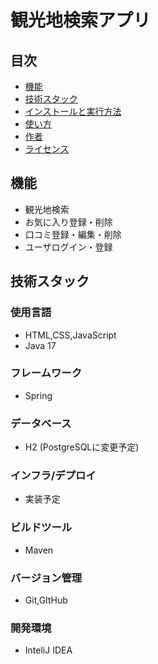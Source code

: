 # 観光地検索アプリ 

## 目次

- [機能](#機能)
- [技術スタック](#技術スタック)
- [インストールと実行方法](#インストールと実行方法)
- [使い方](#使い方)
- [作者](#作者)
- [ライセンス](#ライセンス)

## 機能

- 観光地検索
- お気に入り登録・削除
- 口コミ登録・編集・削除
- ユーザログイン・登録

## 技術スタック

### 使用言語

- HTML,CSS,JavaScript
- Java 17

### フレームワーク

- Spring

### データベース

- H2 (PostgreSQLに変更予定)

### インフラ/デプロイ

- 実装予定

### ビルドツール

- Maven

### バージョン管理

- Git,GItHub

### 開発環境

- InteliJ IDEA


